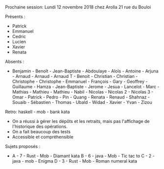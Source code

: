 Prochaine session: Lundi 12 novembre 2018 chez Arolla 21 rue du Bouloi

Présents :
- Patrick
- Emmanuel
- Cedric
- Lucien
- Xavier
- Renata

Absents :
- Benjamin - Benoît - Jean-Baptiste - Abdoulaye - Aloïs - Antoine - Arjuna - Arnaud - Arnaud - Arnaud T - Benoit - Christian - Christian - Christophe - Christophe - Emmanuel - François - Gary - Geoffrey - Guillaume - Hamza - Jean-Baptiste - Jerome - Jesua - Lancelot - Marc - Mathias - Mathieu - Mathieu - Nabil - Nicolas - Nicolas 2 - Nicolas 3 - Omar - Patrick - Pedro - Pin - Quang - Renata - Renaud - Shahnaz - Souaib - Sébastien - Thomas - Ubald - Widad - Xavier - Yvan - Zizou


Retro: haskell - mob - bank kata 
- On a réussi à gérer les dépôts et les retraits, mais pas l'affichage de l'historique des opérations.
- On a fait beaucoup des tests
- Accessible et compréhensible

Sujets proposés :
* A - 7 - Rust - Mob - Diamant kata
B - 6 - java - Mob - Tic tac to
C - 2 - java - mob - Enigma
D - 3 - Rust - Mob - Roman numeral kata




